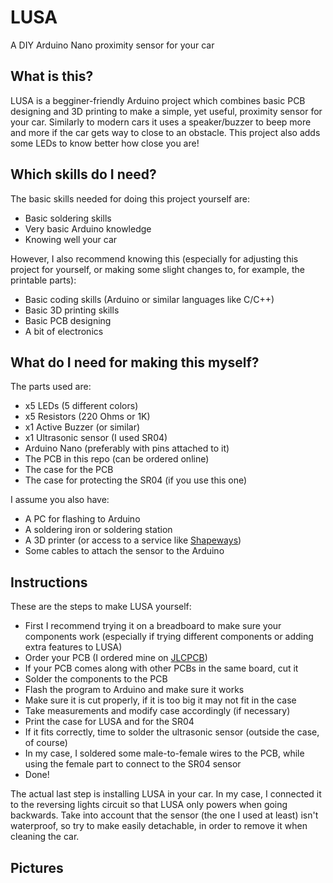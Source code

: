 # LUSA
A DIY Arduino Nano proximity sensor for your car

## What is this?
LUSA is a begginer-friendly Arduino project which combines basic PCB designing and 3D printing to make a simple, yet useful, proximity sensor for your car. Similarly to modern cars it uses a speaker/buzzer to beep more and more if the car gets way to close to an obstacle. This project also adds some LEDs to know better how close you are!

## Which skills do I need?
The basic skills needed for doing this project yourself are:
- Basic soldering skills
- Very basic Arduino knowledge
- Knowing well your car

However, I also recommend knowing this (especially for adjusting this project for yourself, or making some slight changes to, for example, the printable parts): 
- Basic coding skills (Arduino or similar languages like C/C++)
- Basic 3D printing skills 
- Basic PCB designing 
- A bit of electronics

## What do I need for making this myself?
The parts used are:
- x5 LEDs (5 different colors)
- x5 Resistors (220 Ohms or 1K)
- x1 Active Buzzer (or similar)
- x1 Ultrasonic sensor (I used SR04)
- Arduino Nano (preferably with pins attached to it)
- The PCB in this repo (can be ordered online)
- The case for the PCB
- The case for protecting the SR04 (if you use this one)

I assume you also have:
- A PC for flashing to Arduino
- A soldering iron or soldering station
- A 3D printer (or access to a service like [Shapeways](https://shapeways.com))
- Some cables to attach the sensor to the Arduino

## Instructions
These are the steps to make LUSA yourself:
- First I recommend trying it on a breadboard to make sure your components work (especially if trying different components or adding extra features to LUSA)
- Order your PCB (I ordered mine on [JLCPCB](https://jlcpcb.com))
- If your PCB comes along with other PCBs in the same board, cut it
- Solder the components to the PCB
- Flash the program to Arduino and make sure it works
- Make sure it is cut properly, if it is too big it may not fit in the case
- Take measurements and modify case accordingly (if necessary)
- Print the case for LUSA and for the SR04
- If it fits correctly, time to solder the ultrasonic sensor (outside the case, of course)
- In my case, I soldered some male-to-female wires to the PCB, while using the female part to connect to the SR04 sensor
- Done!

The actual last step is installing LUSA in your car. In my case, I connected it to the reversing lights circuit so that LUSA only powers when going backwards. Take into account that the sensor (the one I used at least) isn't waterproof, so try to make easily detachable, in order to remove it when cleaning the car.

## Pictures
